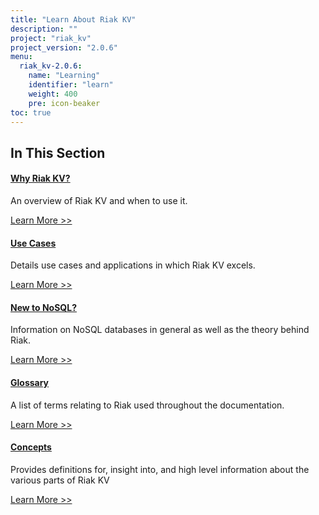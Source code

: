 ```yaml
---
title: "Learn About Riak KV"
description: ""
project: "riak_kv"
project_version: "2.0.6"
menu:
  riak_kv-2.0.6:
    name: "Learning"
    identifier: "learn"
    weight: 400
    pre: icon-beaker
toc: true
---
```


[learn why riak]: ./why-riak-kv/
[learn use cases]: ./use-cases/
[learn new nosql]: ./new-to-nosql/
[glossary]: ./glossary/
[concepts]: ./concepts/

## In This Section

#### [Why Riak KV?][learn why riak]

An overview of Riak KV and when to use it.

[Learn More >>][learn why riak]

#### [Use Cases][learn use cases]

Details use cases and applications in which Riak KV excels.

[Learn More >>][learn use cases]

#### [New to NoSQL?][learn new nosql]

Information on NoSQL databases in general as well as the theory behind Riak.

[Learn More >>][learn new nosql]

#### [Glossary][glossary]

A list of terms relating to Riak used throughout the documentation.

[Learn More >>][glossary]

#### [Concepts][concepts]

Provides definitions for, insight into, and high level information about the various parts of Riak KV

[Learn More >>][concepts]
